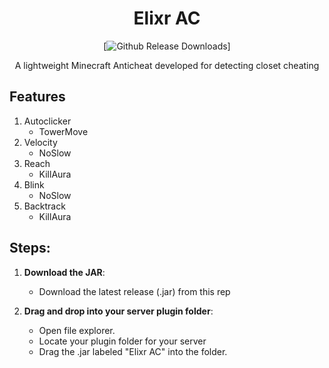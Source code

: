 <div align="center">
  
# Elixr AC
[![Github Release Downloads](https://img.shields.io/github/downloads/:user/https%3A%2F%2Fgithub.com%2Fmihirj07%2Felixr/total
)]

A lightweight Minecraft Anticheat developed for detecting closet cheating
</div>

## Features
 1. Autoclicker
    - TowerMove
 2. Velocity
    - NoSlow
 3. Reach
    - KillAura
 4. Blink
    - NoSlow
 5. Backtrack
    - KillAura

## Steps:
1. **Download the JAR**:
   - Download the latest release (.jar) from this rep

2. **Drag and drop into your server plugin folder**:
   - Open file explorer.
   - Locate your plugin folder for your server 
   - Drag the .jar labeled "Elixr AC" into the folder.
